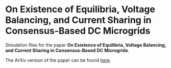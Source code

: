 # On Existence of Equilibria, Voltage Balancing, and Current Sharing in Consensus-Based DC Microgrids
Simulation files for the paper **On Existence of Equilibria, Voltage Balancing, and Current Sharing in Consensus-Based DC Microgrids**.

The ArXiv version of the paper can be found [here](https://arxiv.org/abs/2005.0006
).

